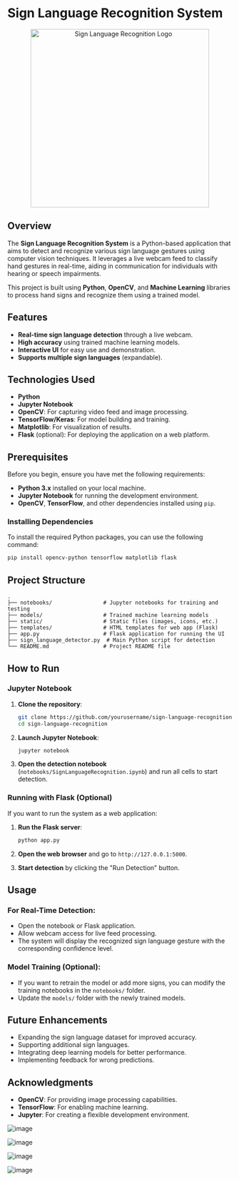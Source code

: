 
# Sign Language Recognition System

<p align="center"><img src="/path/to/your/logo/image.png" width="400" alt="Sign Language Recognition Logo"></p>

## Overview

The **Sign Language Recognition System** is a Python-based application that aims to detect and recognize various sign language gestures using computer vision techniques. It leverages a live webcam feed to classify hand gestures in real-time, aiding in communication for individuals with hearing or speech impairments.

This project is built using **Python**, **OpenCV**, and **Machine Learning** libraries to process hand signs and recognize them using a trained model.

## Features

- **Real-time sign language detection** through a live webcam.
- **High accuracy** using trained machine learning models.
- **Interactive UI** for easy use and demonstration.
- **Supports multiple sign languages** (expandable).

## Technologies Used

- **Python**
- **Jupyter Notebook**
- **OpenCV**: For capturing video feed and image processing.
- **TensorFlow/Keras**: For model building and training.
- **Matplotlib**: For visualization of results.
- **Flask** (optional): For deploying the application on a web platform.

## Prerequisites

Before you begin, ensure you have met the following requirements:

- **Python 3.x** installed on your local machine.
- **Jupyter Notebook** for running the development environment.
- **OpenCV**, **TensorFlow**, and other dependencies installed using `pip`.

### Installing Dependencies

To install the required Python packages, you can use the following command:

```bash
pip install opencv-python tensorflow matplotlib flask
```

## Project Structure

```plaintext
.
├── notebooks/                # Jupyter notebooks for training and testing
├── models/                   # Trained machine learning models
├── static/                   # Static files (images, icons, etc.)
├── templates/                # HTML templates for web app (Flask)
├── app.py                    # Flask application for running the UI
├── sign_language_detector.py  # Main Python script for detection
└── README.md                 # Project README file
```

## How to Run

### Jupyter Notebook

1. **Clone the repository**:
   ```bash
   git clone https://github.com/yourusername/sign-language-recognition.git
   cd sign-language-recognition
   ```

2. **Launch Jupyter Notebook**:
   ```bash
   jupyter notebook
   ```

3. **Open the detection notebook** (`notebooks/SignLanguageRecognition.ipynb`) and run all cells to start detection.

### Running with Flask (Optional)

If you want to run the system as a web application:

1. **Run the Flask server**:
   ```bash
   python app.py
   ```

2. **Open the web browser** and go to `http://127.0.0.1:5000`.

3. **Start detection** by clicking the "Run Detection" button.

## Usage

### For Real-Time Detection:

- Open the notebook or Flask application.
- Allow webcam access for live feed processing.
- The system will display the recognized sign language gesture with the corresponding confidence level.

### Model Training (Optional):

- If you want to retrain the model or add more signs, you can modify the training notebooks in the `notebooks/` folder.
- Update the `models/` folder with the newly trained models.

## Future Enhancements

- Expanding the sign language dataset for improved accuracy.
- Supporting additional sign languages.
- Integrating deep learning models for better performance.
- Implementing feedback for wrong predictions.

## Acknowledgments

- **OpenCV**: For providing image processing capabilities.
- **TensorFlow**: For enabling machine learning.
- **Jupyter**: For creating a flexible development environment.


![image](https://github.com/user-attachments/assets/04df3088-ad5e-4eaa-b6a0-00c1810d154c)

![image](https://github.com/user-attachments/assets/dd99e02a-f0f2-4e5a-91d3-181ca6b33169)

![image](https://github.com/user-attachments/assets/48e89fb1-fff8-4953-b903-9fadb5653052)

![image](https://github.com/user-attachments/assets/7f9c570b-41f3-481b-8f53-0225d7859ac2)



